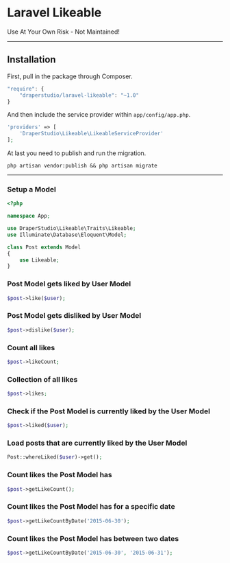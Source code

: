 # Laravel Likeable

Use At Your Own Risk - Not Maintained!

-----

## Installation

First, pull in the package through Composer.

```js
"require": {
    "draperstudio/laravel-likeable": "~1.0"
}
```

And then include the service provider within `app/config/app.php`.

```php
'providers' => [
    'DraperStudio\Likeable\LikeableServiceProvider'
];
```

At last you need to publish and run the migration.

```
php artisan vendor:publish && php artisan migrate
```

-----

### Setup a Model
```php
<?php

namespace App;

use DraperStudio\Likeable\Traits\Likeable;
use Illuminate\Database\Eloquent\Model;

class Post extends Model
{
    use Likeable;
}

```

### Post Model gets liked by User Model
```php
$post->like($user);
```

### Post Model gets disliked by User Model
```php
$post->dislike($user);
```

### Count all likes
```php
$post->likeCount;
```

### Collection of all likes
```php
$post->likes;
```

### Check if the Post Model is currently liked by the User Model
```php
$post->liked($user); 
```

### Load posts that are currently liked by the User Model
```php
Post::whereLiked($user)->get();
```

### Count likes the Post Model has
```php
$post->getLikeCount();
```

### Count likes the Post Model has for a specific date
```php
$post->getLikeCountByDate('2015-06-30');
```

### Count likes the Post Model has between two dates
```php
$post->getLikeCountByDate('2015-06-30', '2015-06-31');
```
